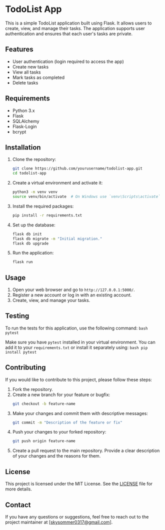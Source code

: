 # TodoList App

This is a simple TodoList application built using Flask. It allows users to create, view, and manage their tasks. The application supports user authentication and ensures that each user's tasks are private.

## Features

- User authentication (login required to access the app)
- Create new tasks
- View all tasks
- Mark tasks as completed
- Delete tasks

## Requirements

- Python 3.x
- Flask
- SQLAlchemy
- Flask-Login
- bcrypt

## Installation

1. Clone the repository:
    ```bash
    git clone https://github.com/yourusername/todolist-app.git
    cd todolist-app
    ```

2. Create a virtual environment and activate it:
    ```bash
    python3 -m venv venv
    source venv/bin/activate  # On Windows use `venv\Scripts\activate`
    ```

3. Install the required packages:
    ```bash
    pip install -r requirements.txt
    ```

4. Set up the database:
    ```bash
    flask db init
    flask db migrate -m "Initial migration."
    flask db upgrade
    ```

5. Run the application:
    ```bash
    flask run
    ```

## Usage

1. Open your web browser and go to `http://127.0.0.1:5000/`.
2. Register a new account or log in with an existing account.
3. Create, view, and manage your tasks.

## Testing

To run the tests for this application, use the following command:
    ```bash
    pytest
    ```

Make sure you have `pytest` installed in your virtual environment. You can add it to your `requirements.txt` or install it separately using:
    ```bash
    pip install pytest
    ```

## Contributing

If you would like to contribute to this project, please follow these steps:

1. Fork the repository.
2. Create a new branch for your feature or bugfix:
    ```bash
    git checkout -b feature-name
    ```
3. Make your changes and commit them with descriptive messages:
    ```bash
    git commit -m "Description of the feature or fix"
    ```
4. Push your changes to your forked repository:
    ```bash
    git push origin feature-name
    ```
5. Create a pull request to the main repository. Provide a clear description of your changes and the reasons for them.

## License

This project is licensed under the MIT License. See the [LICENSE](LICENSE) file for more details.

## Contact

If you have any questions or suggestions, feel free to reach out to the project maintainer at [skysommer0317@gmail.com].

